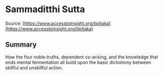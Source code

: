 # Sammaditthi Sutta



Source: [https://www.accesstoinsight.org/tipitaka](https://www.accesstoinsight.org/tipitaka)



## Summary

How the four noble truths, dependent co-arising, and the knowledge that ends mental fermentation all build upon the basic dichotomy between skillful and unskillful action.